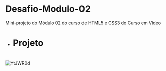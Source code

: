 # Desafio-Modulo-02
Mini-projeto do Módulo 02 do curso de HTML5 e CSS3 do Curso em Vídeo
* # Projeto <h1>
![YtJWR0d](https://user-images.githubusercontent.com/62958588/129760831-1ff45d09-c8b2-4d1a-8b0b-89a2d6b0cea5.png)
